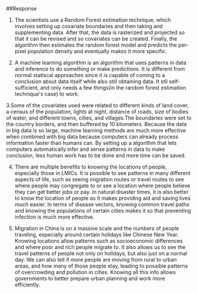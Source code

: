 ##Response
1. The scientists use a Random Forest estimation technique, which involves setting up covariate boundaries and then taking and supplementing
data. After that, the data is rasterized and projected so that it can be revised and so covariates can be created. Finally, the algorithm
then estimates the random forest model and predicts the per-pixel population density and eventually makes it more specific.

2. A machine learning algorithm is an algorithm that uses patterns in data and inference to do something or make predictions. It is
different from normal statiscal approaches since it is capable of coming to a conclusion about data itself while also still obtaining data.
It stil self-sufficient, and only needs a few things(in the random forest estimation technique's case) to work.

3.Some of the covariates used were related to different kinds of land cover, a census of the population, lights at night, distance of roads,
size of bodies of water, and different towns, cities, and villages.The boundaries were set to the country borders, and then buffered by 10
kilometers. Because the data in big data is so large, machine learning methods are much more effective when combined with big data because
computers can already process information faster than humans can. By setting up a algorithm that lets computers automatically infer and
sense patterns in data to make conclusion, less human work has to be done and more time can be saved.

4. There are multiple benefits to knowing the locations of people, especially those in LMICs. It is possible to see patterns in many
different aspects of life, such as seeing migration routes or travel routes to see where people may congregate to or see a location where
people believe they can get better jobs or pay. In natural disaster times, it is also better to know the location of people as it makes
providing aid and saving lives much easier. In terms of disease vectors, knowing common travel paths and knowing the populations of certain
cities makes it so that preventing infection is much more effective.

5. Migration in China is on a massive scale and the numbers of people traveling, especially around certain holidays like Chinese New Year.
Knowing locations allow patterns such as socioeconomic differences and where poor and rich people migrate to. It also allows us to see the
travel patterns of people not only on holidays, but also just on a normal day. We can also tell if more people are moving from rural
to urban areas, and how many of those people stay, leading to possible patterns of overcrowding and pollution in cities. Knowing all this
info allows governments to better prepare urban planning and work more efficiently.

